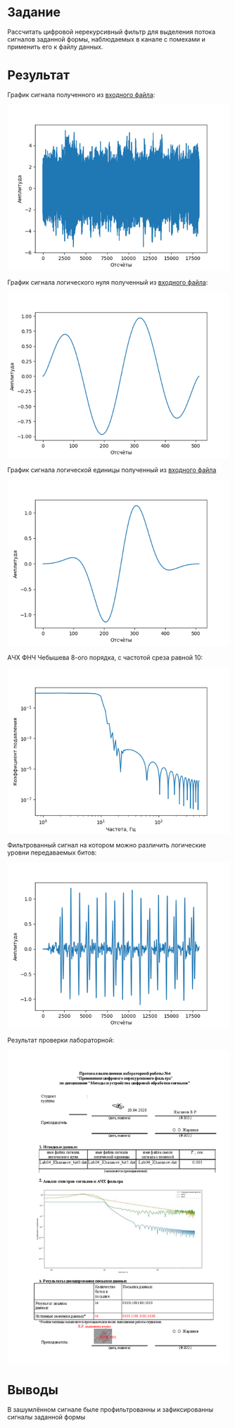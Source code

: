 # Задание 

Рассчитать цифровой нерекурсивный фильтр для выделения потока сигналов заданной формы, наблюдаемых в канале с помехами и применить его к файлу данных.

# Результат

График сигнала полученного из [входного файла](Lab04_Khasanov.dat):

![График входного сигнала](<График входного сигнала.png>)

График сигнала логического нуля полученный из [входного файла](Lab04_Khasanov_bit0.dat):

![График сигнала логического 0](<График сигнала логического 0.png>)

График сигнала логической единицы полученный из [входного файла](Lab04_Khasanov_bit1.dat)

![График сигнала логической 1](<График сигнала логической 1.png>)

АЧХ ФНЧ Чебышева 8-ого порядка, с частотой среза равной 10:

![АЧХ фильтра](<АЧХ фильтра.png>)

Фильтрованный сигнал на котором можно различить логические уровни передаваемых битов:

![Фильтрованный сигнал](<Фильтрованный сигнал.png>)

Результат проверки лабораторной:

![ЦОС_1 - лабор_04.png](<ЦОС_1 - лабор_04.png>)

# Выводы

В зашумлённом сигнале быле профильтрованны и зафиксированны сигналы заданной формы
